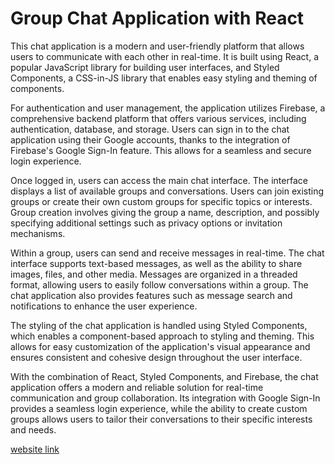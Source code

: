 # Group Chat Application with React

This chat application is a modern and user-friendly platform that allows users to communicate with each other in real-time. It is built using React, a popular JavaScript library for building user interfaces, and Styled Components, a CSS-in-JS library that enables easy styling and theming of components.

For authentication and user management, the application utilizes Firebase, a comprehensive backend platform that offers various services, including authentication, database, and storage. Users can sign in to the chat application using their Google accounts, thanks to the integration of Firebase's Google Sign-In feature. This allows for a seamless and secure login experience.

Once logged in, users can access the main chat interface. The interface displays a list of available groups and conversations. Users can join existing groups or create their own custom groups for specific topics or interests. Group creation involves giving the group a name, description, and possibly specifying additional settings such as privacy options or invitation mechanisms.

Within a group, users can send and receive messages in real-time. The chat interface supports text-based messages, as well as the ability to share images, files, and other media. Messages are organized in a threaded format, allowing users to easily follow conversations within a group. The chat application also provides features such as message search and notifications to enhance the user experience.

The styling of the chat application is handled using Styled Components, which enables a component-based approach to styling and theming. This allows for easy customization of the application's visual appearance and ensures consistent and cohesive design throughout the user interface.

With the combination of React, Styled Components, and Firebase, the chat application offers a modern and reliable solution for real-time communication and group collaboration. Its integration with Google Sign-In provides a seamless login experience, while the ability to create custom groups allows users to tailor their conversations to their specific interests and needs.

[website link](https://chat-application-a41a4.web.app/)
